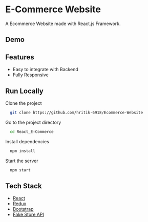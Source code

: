 # E-Commerce Website

A Ecommerce Website made with React.js Framework.

## Demo



## Features

- Easy to integrate with Backend
- Fully Responsive

## Run Locally

Clone the project

```bash
  git clone https://github.com/hritik-6918/Ecommerce-Website
```

Go to the project directory

```bash
  cd React_E-Commerce
```

Install dependencies

```bash
  npm install
```

Start the server

```bash
  npm start
```

## Tech Stack

- [React](https://reactjs.org/)
- [Redux](https://redux.js.org/)
- [Bootstrap](https://getbootstrap.com/)
- [Fake Store API](https://fakestoreapi.com/)
